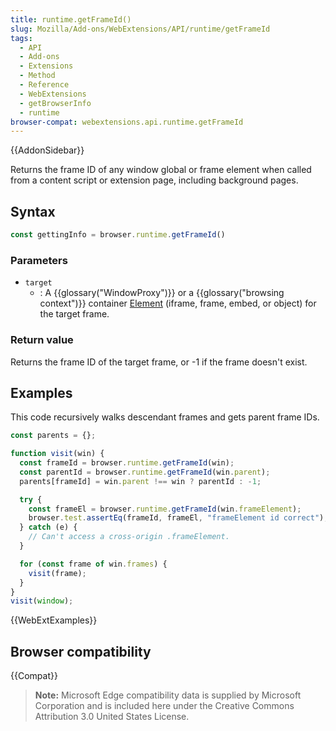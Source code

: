 ```yaml
---
title: runtime.getFrameId()
slug: Mozilla/Add-ons/WebExtensions/API/runtime/getFrameId
tags:
  - API
  - Add-ons
  - Extensions
  - Method
  - Reference
  - WebExtensions
  - getBrowserInfo
  - runtime
browser-compat: webextensions.api.runtime.getFrameId
---
```

{{AddonSidebar}}

Returns the frame ID of any window global or frame element when called from a content script or extension page, including background pages.

## Syntax

```js
const gettingInfo = browser.runtime.getFrameId()
```

### Parameters

- `target`
  - : A {{glossary("WindowProxy")}} or a {{glossary("browsing context")}} container [Element](/en-US/docs/Web/API/Element) (iframe, frame, embed, or object) for the target frame.

### Return value

Returns the frame ID of the target frame, or -1 if the frame doesn't exist.

## Examples

This code recursively walks descendant frames and gets parent frame IDs.

```js
const parents = {};

function visit(win) {
  const frameId = browser.runtime.getFrameId(win);
  const parentId = browser.runtime.getFrameId(win.parent);
  parents[frameId] = win.parent !== win ? parentId : -1;

  try {
    const frameEl = browser.runtime.getFrameId(win.frameElement);
    browser.test.assertEq(frameId, frameEl, "frameElement id correct");
  } catch (e) {
    // Can't access a cross-origin .frameElement.
  }

  for (const frame of win.frames) {
    visit(frame);
  }
}
visit(window);
```

{{WebExtExamples}}

## Browser compatibility

{{Compat}}

> **Note:** Microsoft Edge compatibility data is supplied by Microsoft Corporation and is included here under the Creative Commons Attribution 3.0 United States License.
